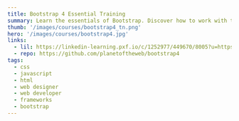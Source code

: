 ```yaml
---
title: Bootstrap 4 Essential Training
summary: Learn the essentials of Bootstrap. Discover how to work with this popular front-end framework to quickly and easily build responsive, mobile-ready websites that are cross-browser compatible.
thumb: '/images/courses/bootstrap4_tn.png'
hero: '/images/courses/bootstrap4.jpg'
links:
  - lil: https://linkedin-learning.pxf.io/c/1252977/449670/8005?u=https%3A%2F%2Fwww.linkedin.com%2Flearning%2Fbootstrap-4-essential-training
  - repo: https://github.com/planetoftheweb/bootstrap4
tags:
  - css
  - javascript
  - html
  - web designer
  - web developer
  - frameworks
  - bootstrap
---
```

